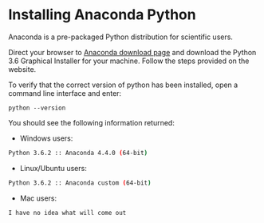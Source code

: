 # Installing Anaconda Python

Anaconda is a pre-packaged Python distribution for scientific users.

Direct your browser to [Anaconda download page](https://www.continuum.io/downloads) and download the Python 3.6 Graphical Installer for your machine.
Follow the steps provided on the website.

To verify that the correct version of python has been installed, open a command line interface and enter:

    python --version

You should see the following information returned:

* Windows users:
```bash
Python 3.6.2 :: Anaconda 4.4.0 (64-bit)
```
* Linux/Ubuntu users:
```bash
Python 3.6.2 :: Anaconda custom (64-bit)
```
* Mac users:
```bash
I have no idea what will come out
```
